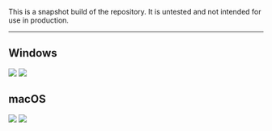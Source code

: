 This is a snapshot build of the repository.
It is untested and not intended for use in production.

----

## Windows
[![](https://img.shields.io/github/downloads/manga-download/haruneko/{TAG}/{WIN_64_ZIP}.svg?label=Windows%2064-Bit%20Portable%20%28zip%29&logo=windows&logoColor=00a1f1)](https://github.com/manga-download/haruneko/releases/download/{TAG}/{WIN_64_ZIP})
[![](https://img.shields.io/github/downloads/manga-download/haruneko/{TAG}/{WIN_32_ZIP}.svg?label=Windows%2032-Bit%20Portable%20%28zip%29&logo=windows&logoColor=00a1f1)](https://github.com/manga-download/haruneko/releases/download/{TAG}/{WIN_32_ZIP})

## macOS
[![](https://img.shields.io/github/downloads/manga-download/haruneko/{TAG}/{MACOS_X64_DMG}.svg?label=macOS%2064-Bit%20Intel%20Core%20(dmg)&logo=apple&logoColor=%23a2aaad)](https://github.com/manga-download/haruneko/releases/download/{TAG}/{MACOS_X64_DMG})
[![](https://img.shields.io/github/downloads/manga-download/haruneko/{TAG}/{MACOS_ARM64_DMG}.svg?label=macOS%2064-Bit%20Apple%20Silicon%20(dmg)&logo=apple&logoColor=%23a2aaad)](https://github.com/manga-download/haruneko/releases/download/{TAG}/{MACOS_ARM64_DMG})